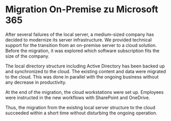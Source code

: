 # Migration On-Premise zu Microsoft 365

After several failures of the local server, a medium-sized company has 
decided to modernize its server infrastructure. We provided technical 
support for the transition from an on-premise server to a cloud 
solution. Before the migration, it was explored which software 
subscription fits the size of the company.

The local directory structure including Active Directory has been 
backed up and synchronized to the cloud. The existing content and data 
were migrated to the cloud. This was done in parallel with the ongoing 
business without any decrease in productivity.

At the end of the migration, the cloud workstations were set up. 
Employees were instructed in the new workflows with SharePoint and 
OneDrive.

Thus, the migration from the existing local server structure to the 
cloud succeeded within a short time without disturbing the ongoing 
operation.